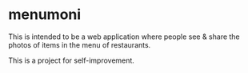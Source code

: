 # menumoni

This is intended to be a web application where people see & share the photos of items in the menu of restaurants. 

This is a project for self-improvement. 
